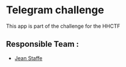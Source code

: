 # Telegram challenge
This app is part of the challenge for the HHCTF

## Responsible Team :
- [Jean Staffe](https://github.com/IceroDev)